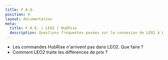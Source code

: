 ```yaml
---
title: F.A.Q.
position: 9
layout: documentation
meta:
  title: F.A.Q. | LEO2 | HubRise
  description: Questions fréquentes posées sur la connexion de LEO2 à HubRise. Connectez vos applications à HubRise avec facilité et synchronisez vos données.
---
```


- <Link to="/apps/leo2/faqs/commandes-non-recues">Les commandes HubRise n'arrivent pas dans LEO2. Que faire ?</Link>
- <Link to="/apps/leo2/faqs/differences-prix">Comment LEO2 traite les différences de prix ?</Link>
